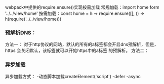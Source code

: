 webpack中提供的require.ensure()实现按需加载
常规加载：import home form '../../view/home'
按需加载：const home = h => require.ensure([], () => h(require('../../view/home)))

### 预解析DNS：
方法一：<meta http-equiv="x-dns-prefetch-control" content = "no"> 
    对于http协议的网站，默认的所有的a标签都会开启dns预解析，但是， https 会关闭默认，该标签就可以开始https中的a标签 的预解析。
方法二：<link rel="dns-prefetch" href="//host_name_to_prefetch.com">

### 异步加载
异步加载方式：
    -动态脚本加载createElement('script')
    -defer
    -async

